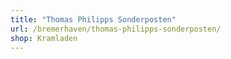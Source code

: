 ```yaml
---
title: "Thomas Philipps Sonderposten"
url: /bremerhaven/thomas-philipps-sonderposten/
shop: Kramladen
---
```

